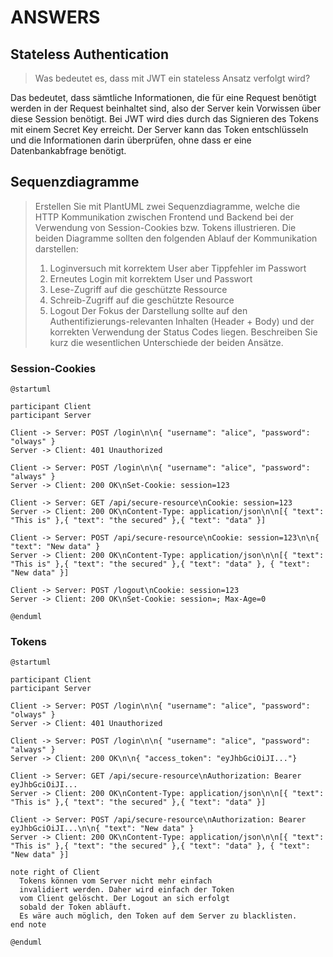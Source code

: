 # ANSWERS

## Stateless Authentication

> Was bedeutet es, dass mit JWT ein stateless Ansatz verfolgt wird?

Das bedeutet, dass sämtliche Informationen, die für eine Request benötigt werden in der Request beinhaltet sind, also der Server kein Vorwissen über diese Session benötigt. Bei JWT wird dies durch das Signieren des Tokens mit einem Secret Key erreicht. Der Server kann das Token entschlüsseln und die Informationen darin überprüfen, ohne dass er eine Datenbankabfrage benötigt.

## Sequenzdiagramme

> Erstellen Sie mit PlantUML zwei Sequenzdiagramme, welche die HTTP Kommunikation zwischen Frontend und Backend bei der Verwendung von Session-Cookies bzw. Tokens illustrieren. Die beiden Diagramme sollten den folgenden Ablauf der Kommunikation darstellen:
>
> 1. Loginversuch mit korrektem User aber Tippfehler im Passwort
> 2. Erneutes Login mit korrektem User und Passwort
> 3. Lese-Zugriff auf die geschützte Ressource
> 4. Schreib-Zugriff auf die geschützte Resource
> 5. Logout
>    Der Fokus der Darstellung sollte auf den Authentifizierungs-relevanten Inhalten (Header + Body) und der korrekten Verwendung der Status Codes liegen. Beschreiben Sie kurz die wesentlichen Unterschiede der beiden Ansätze.

### Session-Cookies

```puml
@startuml

participant Client
participant Server

Client -> Server: POST /login\n\n{ "username": "alice", "password": "olways" }
Server -> Client: 401 Unauthorized

Client -> Server: POST /login\n\n{ "username": "alice", "password": "always" }
Server -> Client: 200 OK\nSet-Cookie: session=123

Client -> Server: GET /api/secure-resource\nCookie: session=123
Server -> Client: 200 OK\nContent-Type: application/json\n\n[{ "text": "This is" },{ "text": "the secured" },{ "text": "data" }]

Client -> Server: POST /api/secure-resource\nCookie: session=123\n\n{ "text": "New data" }
Server -> Client: 200 OK\nContent-Type: application/json\n\n[{ "text": "This is" },{ "text": "the secured" },{ "text": "data" }, { "text": "New data" }]

Client -> Server: POST /logout\nCookie: session=123
Server -> Client: 200 OK\nSet-Cookie: session=; Max-Age=0

@enduml

```

### Tokens

```puml
@startuml

participant Client
participant Server

Client -> Server: POST /login\n\n{ "username": "alice", "password": "olways" }
Server -> Client: 401 Unauthorized

Client -> Server: POST /login\n\n{ "username": "alice", "password": "always" }
Server -> Client: 200 OK\n\n{ "access_token": "eyJhbGciOiJI..."}

Client -> Server: GET /api/secure-resource\nAuthorization: Bearer eyJhbGciOiJI...
Server -> Client: 200 OK\nContent-Type: application/json\n\n[{ "text": "This is" },{ "text": "the secured" },{ "text": "data" }]

Client -> Server: POST /api/secure-resource\nAuthorization: Bearer eyJhbGciOiJI...\n\n{ "text": "New data" }
Server -> Client: 200 OK\nContent-Type: application/json\n\n[{ "text": "This is" },{ "text": "the secured" },{ "text": "data" }, { "text": "New data" }]

note right of Client
  Tokens können vom Server nicht mehr einfach
  invalidiert werden. Daher wird einfach der Token
  vom Client gelöscht. Der Logout an sich erfolgt
  sobald der Token abläuft.
  Es wäre auch möglich, den Token auf dem Server zu blacklisten.
end note

@enduml
```
